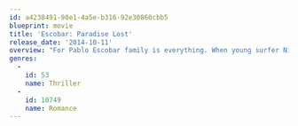 ```yaml
---
id: a4238491-90e1-4a5e-b316-92e30860cbb5
blueprint: movie
title: 'Escobar: Paradise Lost'
release_date: '2014-10-11'
overview: "For Pablo Escobar family is everything. When young surfer Nick falls for Escobar's niece, Maria, he finds his life on the line when he's pulled into the dangerous world of the family business."
genres:
  -
    id: 53
    name: Thriller
  -
    id: 10749
    name: Romance
---
```


